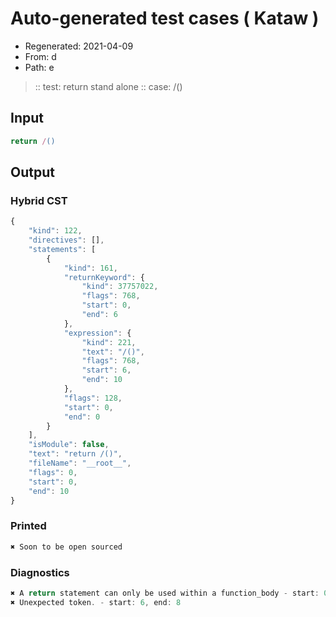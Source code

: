 # Auto-generated test cases ( Kataw )
- Regenerated: 2021-04-09
- From: d
- Path: e
> :: test: return stand alone
> :: case: /()
## Input

`````js
return /()
`````

## Output

### Hybrid CST

```javascript
{
    "kind": 122,
    "directives": [],
    "statements": [
        {
            "kind": 161,
            "returnKeyword": {
                "kind": 37757022,
                "flags": 768,
                "start": 0,
                "end": 6
            },
            "expression": {
                "kind": 221,
                "text": "/()",
                "flags": 768,
                "start": 6,
                "end": 10
            },
            "flags": 128,
            "start": 0,
            "end": 0
        }
    ],
    "isModule": false,
    "text": "return /()",
    "fileName": "__root__",
    "flags": 0,
    "start": 0,
    "end": 10
}
```

### Printed

```javascript
✖ Soon to be open sourced
```

### Diagnostics

```javascript
✖ A return statement can only be used within a function_body - start: 0, end: 6
✖ Unexpected token. - start: 6, end: 8

```

